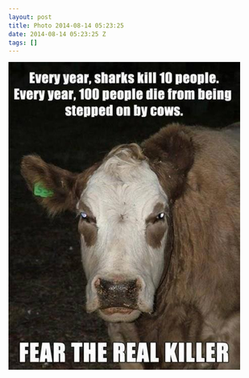 ```yaml
---
layout: post
title: Photo 2014-08-14 05:23:25
date: 2014-08-14 05:23:25 Z
tags: []
---
```

![](/media/2014/08/94699658585.jpg)
